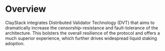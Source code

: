 # Overview

ClayStack integrates Distributed Validator Technology (DVT) that aims to dramatically increase the censorship-resistance and fault-tolerance of the architecture. This bolsters the overall resilience of the protocol and offers a much superior experience, which further drives widespread liquid staking adoption.
